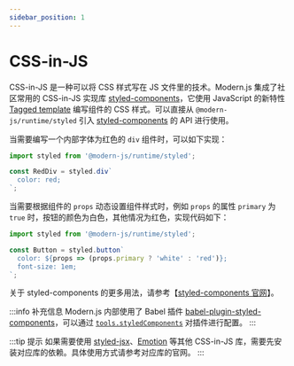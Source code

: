 ```yaml
---
sidebar_position: 1
---
```


# CSS-in-JS

CSS-in-JS 是一种可以将 CSS 样式写在 JS 文件里的技术。Modern.js 集成了社区常用的 CSS-in-JS 实现库 [styled-components](https://styled-components.com/)，它使用 JavaScript 的新特性 [Tagged template](https://developer.mozilla.org/en-US/docs/Web/JavaScript/Reference/Template_literals#tagged_templates) 编写组件的 CSS 样式。可以直接从 `@modern-js/runtime/styled` 引入 [styled-components](https://styled-components.com/) 的 API 进行使用。

当需要编写一个内部字体为红色的 `div` 组件时，可以如下实现：

```js
import styled from '@modern-js/runtime/styled';

const RedDiv = styled.div`
  color: red;
`;
```

当需要根据组件的 `props` 动态设置组件样式时，例如 `props` 的属性 `primary` 为 `true` 时，按钮的颜色为白色，其他情况为红色，实现代码如下：

```js
import styled from '@modern-js/runtime/styled';

const Button = styled.button`
  color: ${props => (props.primary ? 'white' : 'red')};
  font-size: 1em;
`;
```

关于 styled-components 的更多用法，请参考【[styled-components 官网](https://styled-components.com/)】。

:::info 补充信息
Modern.js 内部使用了 Babel 插件 [babel-plugin-styled-components](https://github.com/styled-components/babel-plugin-styled-components)，可以通过 [`tools.styledComponents`](/docs/configure/app/tools/styled-components) 对插件进行配置。
:::

:::tip 提示
如果需要使用 [styled-jsx](https://www.npmjs.com/package/styled-jsx)、[Emotion](https://emotion.sh/) 等其他 CSS-in-JS 库，需要先安装对应库的依赖。具体使用方式请参考对应库的官网。
:::

